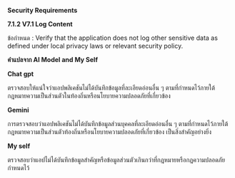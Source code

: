 **Security Requirements**

**7.1.2 V7.1 Log Content**

ข้อกำหนด : Verify that the application does not log other sensitive data as defined under 
local privacy laws or relevant security policy.

**คำแปลจาก AI Model and My Self**

**Chat gpt**

ตรวจสอบให้แน่ใจว่าแอปพลิเคชันไม่ได้บันทึกข้อมูลที่ละเอียดอ่อนอื่น ๆ ตามที่กำหนดไว้ภายใต้กฎหมายความเป็นส่วนตัวในท้องถิ่นหรือนโยบายความปลอดภัยที่เกี่ยวข้อง

**Gemini**

การตรวจสอบว่าแอปพลิเคชันไม่ได้บันทึกข้อมูลส่วนบุคคลที่ละเอียดอ่อนอื่น ๆ ตามที่กำหนดไว้ภายใต้กฎหมายความเป็นส่วนตัวท้องถิ่นหรือนโยบายความปลอดภัยที่เกี่ยวข้อง เป็นสิ่งสำคัญอย่างยิ่ง

**My self**

ตรวจสอบว่าแอปไม่ได้บันทึกข้อมูลสำคัญหรือข้อมูลส่วนตัวเกินกว่าที่กฎหมายหรือกฎความปลอดภัยกำหนดไว้
